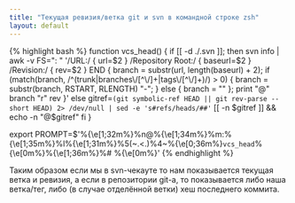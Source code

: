 ```yaml
---
title: "Текущая ревизия/ветка git и svn в командной строке zsh"
layout: default
---
```

{% highlight bash %}
function vcs_head()
{
if [[ -d ./.svn ]]; then
    svn info | awk -v FS=": " '/URL:/ { url=$2 } /Repository Root:/ { baseurl=$2 } /Revision:/ { rev=$2 } END { branch = substr(url, length(baseurl) + 2); if (match(branch, /^(trunk|branches\\/[^\\/]+|tags\\/[^\\/]+)/) > 0) { branch = substr(branch, RSTART, RLENGTH) "-"; } else { branch = "" }; print "@" branch "r" rev }'
else
    gitref=`(git symbolic-ref HEAD || git rev-parse --short HEAD) 2> /dev/null | sed -e 's#refs/heads/##'`
    [[ -n $gitref ]] && echo -n "@$gitref"
fi
}

export PROMPT=$'%{\\e[1;32m%}%n@%{\\e[1;34m%}%m:%{\\e[1;35m%}%l%{\\e[1;31m%}%5(~.<.)%4~%{\\e[0;36m%}`vcs_head`%{\\e[0m%}%{\\e[1;36m%}%# %{\\e[0m%}'
{% endhighlight %}

Таким образом если мы в svn-чекауте то нам показывается текущая ветка и ревизия, а если в репозитории git-а, то показывается либо наша ветка/тег, либо (в случае отделённой ветки) хеш последнего коммита.
